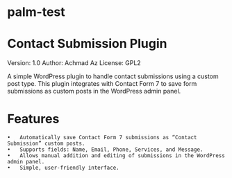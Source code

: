 # palm-test

# Contact Submission Plugin

Version: 1.0
Author: Achmad Az
License: GPL2

A simple WordPress plugin to handle contact submissions using a custom post type. This plugin integrates with Contact Form 7 to save form submissions as custom posts in the WordPress admin panel.

# Features

	•	Automatically save Contact Form 7 submissions as “Contact Submission” custom posts.
	•	Supports fields: Name, Email, Phone, Services, and Message.
	•	Allows manual addition and editing of submissions in the WordPress admin panel.
	•	Simple, user-friendly interface.
